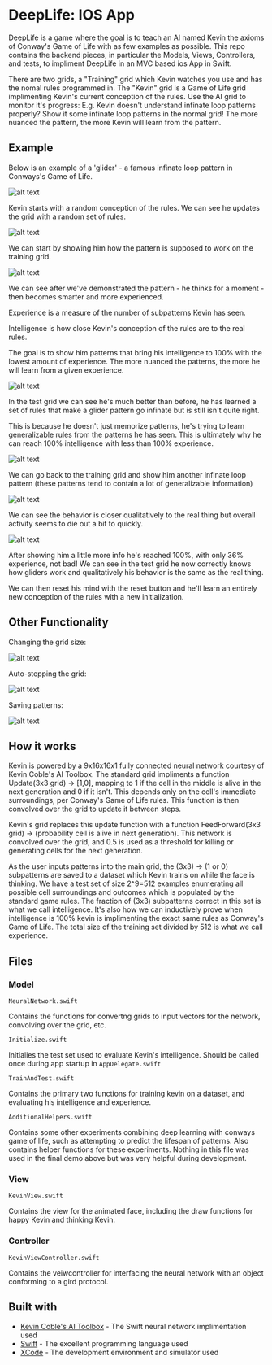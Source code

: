 # DeepLife: IOS App

DeepLife is a game where the goal is to teach an AI named Kevin the axioms of Conway's Game of Life with as few examples as possible. This repo contains the backend pieces, in particular the Models, Views, Controllers, and tests, to impliment DeepLife in an MVC based ios App in Swift. 

There are two grids, a "Training" grid which Kevin watches you use and has the nomal rules programmed in. The "Kevin" grid is a Game of Life grid implimenting Kevin's current conception of the rules. Use the AI grid to monitor it's progress: E.g. Kevin doesn't understand infinate loop patterns properly? Show it some infinate loop patterns in the normal grid! The more nuanced the pattern, the more Kevin will learn from the pattern. 

## Example

Below is an example of a 'glider' - a famous infinate loop pattern in Conways's Game of Life. 

![alt text](https://github.com/Radar3699/DeepLife/blob/master/Demos/V0.gif)

Kevin starts with a random conception of the rules. We can see he updates the grid with a random set of rules. 

![alt text](https://github.com/Radar3699/DeepLife/blob/master/Demos/V1.gif)

We can start by showing him how the pattern is supposed to work on the training grid. 

![alt text](https://github.com/Radar3699/DeepLife/blob/master/Demos/V2.gif)

We can see after we've demonstrated the pattern - he thinks for a moment - then becomes smarter and more experienced. 

Experience is a measure of the number of subpatterns Kevin has seen.

Intelligence is how close Kevin's conception of the rules are to the real rules. 

The goal is to show him patterns that bring his intelligence to 100% with the lowest amount of experience. The more nuanced the patterns, the more he will learn from a given experience. 

![alt text](https://github.com/Radar3699/DeepLife/blob/master/Demos/V3.gif)

In the test grid we can see he's much better than before, he has learned a set of rules that make a glider pattern go infinate but is still isn't quite right. 

This is because he doesn't just memorize patterns, he's trying to learn generalizable rules from the patterns he has seen. This is ultimately why he can reach 100% intelligence with less than 100% experience. 

![alt text](https://github.com/Radar3699/DeepLife/blob/master/Demos/V4.gif)

We can go back to the training grid and show him another infinate loop pattern (these patterns tend to contain a lot of generalizable information) 

![alt text](https://github.com/Radar3699/DeepLife/blob/master/Demos/V5.gif)

We can see the behavior is closer qualitatively to the real thing but overall activity seems to die out a bit to quickly. 

![alt text](https://github.com/Radar3699/DeepLife/blob/master/Demos/V6.gif)

After showing him a little more info he's reached 100%, with only 36% experience, not bad! We can see in the test grid he now correctly knows how gliders work and qualitatively his behavior is the same as the real thing. 

We can then reset his mind with the reset button and he'll learn an entirely new conception of the rules with a new initialization. 

## Other Functionality

Changing the grid size:

![alt text](https://github.com/Radar3699/DeepLife/blob/master/Demos/E1.gif)

Auto-stepping the grid:

![alt text](https://github.com/Radar3699/DeepLife/blob/master/Demos/E2.gif)

Saving patterns:

![alt text](https://github.com/Radar3699/DeepLife/blob/master/Demos/E3.gif)

## How it works

Kevin is powered by a 9x16x16x1 fully connected neural network courtesy of Kevin Coble's AI Toolbox. The standard grid impliments a function Update(3x3 grid) -> [1,0], mapping to 1 if the cell in the middle is alive in the next generation and 0 if it isn't. This depends only on the cell's immediate surroundings, per Conway's Game of Life rules. This function is then convolved over the grid to update it between steps. 

Kevin's grid replaces this update function with a function FeedForward(3x3 grid) -> (probability cell is alive in next generation). This network is convolved over the grid, and 0.5 is used as a threshold for killing or generating cells for the next generation. 

As the user inputs patterns into the main grid, the (3x3) -> (1 or 0) subpatterns are saved to a dataset which Kevin trains on while the face is thinking. We have a test set of size 2^9=512 examples enumerating all possible cell surroundings and outcomes which is populated by the standard game rules. The fraction of (3x3) subpatterns correct in this set is what we call intelligence. It's also how we can inductively prove when intelligence is 100% kevin is implimenting the exact same rules as Conway's Game of Life. The total size of the training set divided by 512 is what we call experience. 

## Files

### Model

```
NeuralNetwork.swift
```

Contains the functions for convertng grids to input vectors for the network, convolving over the grid, etc. 

```
Initialize.swift
```

Initialies the test set used to evaluate Kevin's intelligence. Should be called once during app startup in `AppDelegate.swift`

```
TrainAndTest.swift
```

Contains the primary two functions for training kevin on a dataset, and evaluating his intelligence and experience. 

```
AdditionalHelpers.swift
```

Contains some other experiments combining deep learning with conways game of life, such as attempting to predict the lifespan of patterns. Also contains helper functions for these experiments. Nothing in this file was used in the final demo above but was very helpful during development.

### View

```
KevinView.swift
```

Contains the view for the animated face, including the draw functions for happy Kevin and thinking Kevin. 

### Controller

```
KevinViewController.swift
```

Contains the veiwcontroller for interfacing the neural network with an object conforming to a gird protocol. 

## Built with 

* [Kevin Coble's AI Toolbox](https://github.com/KevinCoble/AIToolbox) - The Swift neural network implimentation used
* [Swift](https://github.com/apple/swift) - The excellent programming language used
* [XCode](https://developer.apple.com/xcode/) - The development environment and simulator used 